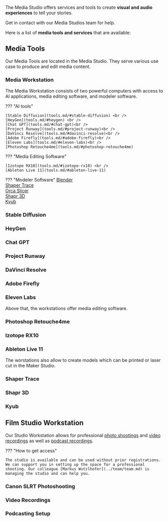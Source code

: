 The Media Studio offers services and tools to create **visual and audio experiences** to tell your stories.

Get in contact with our Media Studios team for help. 

Here is a list of **media tools and services** that are available:

## Media Tools

Our Media Tools are located in the Media Studio. They serve various use case to produce and edit media content.

### Media Workstation  

The Media Workstation consists of two powerful computers with access to AI applications, media editing software, and modeler software.

??? "AI tools"

    [Stable Diffusion](tools.md/#stable-diffusion) <br /> 
    [HeyGen](tools.md/#heygen) <br />
    [Chat GPT](tools.md/#chat-gpt)<br />
    [Project Runway](tools.md/#project-runway)<br />
    [DaVinci Resolve](tools.md/#davinci-resolve)<br />
    [Adobe Firefly](tools.md/#adobe-firefly)<br />
    [Eleven Labs](tools.md/#eleven-labs)<br />
    [Photoshop Retouche4me](tools.md/#photoshop-retouche4me)
 
??? "Media Editing Software"

    [Izotope RX10](tools.md/#izotope-rx10) <br />
    [Ableton Live 11](tools.md/#ableton-live-11)

??? "Modeler Software"
    [Blender](tools.md/#blender)<br />
    [Shaper Trace](tools.md/#shaper-trace)<br />
    [Orca Slicer](tools.md/#orca-slicer-software)<br />
    [Shapr 3D](./tools.md/#shapr-3d)<br />
    [Kyub](./tools.md/#kyub)

### Stable Diffusion

### HeyGen

### Chat GPT

### Project Runway

### DaVinci Resolve

### Adobe Firefly

### Eleven Labs

Above that, the workstations offer media editing software.

### Photoshop Retouche4me

### Izotope RX10

### Ableton Live 11

The worstations also allow to create models which can be printed or laser cut in the Maker Studio.

### Shaper Trace

### Shapr 3D

### Kyub

## Film Studio Workstation

Our Studio Workstation allows for professional [photo shootings](tools.md/#canon-slrt-photoshootings) and [video recordings](tools.md/#video-recordings) as well as [podcast recordings](tools.md/#podcasting).

??? "How to get access"

    The studio is available and can be used without prior registrations. We can support you in setting up the space for a professional shooting. Our colleague [Markus Wutzlhofer](../team/team.md) is managing the studio and can help you.

### Canon SLRT Photoshooting

### Video Recordings

### Podcasting Setup